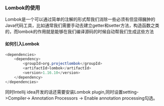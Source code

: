 ### Lombok的使用
Lombok是一个可以通过简单的注解的形式帮我们消除一些必须有但显得臃肿的Java代码工具，比如通常我们需要手动去建立getter和setter方法，构造函数之类的，而lombok的作用就是能够在我们编译源码的时候自动帮我们生成这些方法

#### 如何引入Lombok
```java
<dependencies>
    <dependency>
        <groupId>org.projectlombok</groupId>
        <artifactId>lombok</artifactId>
        <version>1.16.10</version>
    </dependency>
</dependencies>
```

同时Intellij idea开发的话还需要安装Lombok plugin,同时设置setting->Compiler-> Annotation Processors -> Enable annotation processing勾选。
